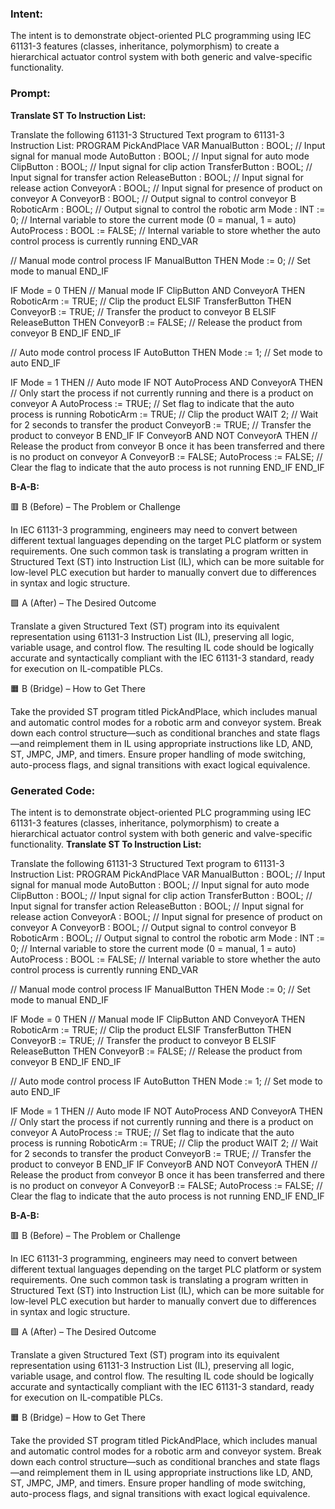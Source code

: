 ### Intent:
The intent is to demonstrate object-oriented PLC programming using IEC 61131-3 features (classes, inheritance, polymorphism) to create a hierarchical actuator control system with both generic and valve-specific functionality.

### Prompt:
**Translate ST To Instruction List:**

Translate the following 61131-3 Structured Text program to 61131-3 Instruction List: PROGRAM PickAndPlace VAR ManualButton : BOOL; // Input signal for manual mode AutoButton : BOOL; // Input signal for auto mode ClipButton : BOOL; // Input signal for clip action TransferButton : BOOL; // Input signal for transfer action ReleaseButton : BOOL; // Input signal for release action ConveyorA : BOOL; // Input signal for presence of product on conveyor A ConveyorB : BOOL; // Output signal to control conveyor B RoboticArm : BOOL; // Output signal to control the robotic arm Mode : INT := 0; // Internal variable to store the current mode (0 = manual, 1 = auto) AutoProcess : BOOL := FALSE; // Internal variable to store whether the auto control process is currently running END_VAR

// Manual mode control process IF ManualButton THEN Mode := 0; // Set mode to manual END_IF

IF Mode = 0 THEN // Manual mode IF ClipButton AND ConveyorA THEN RoboticArm := TRUE; // Clip the product ELSIF TransferButton THEN ConveyorB := TRUE; // Transfer the product to conveyor B ELSIF ReleaseButton THEN ConveyorB := FALSE; // Release the product from conveyor B END_IF END_IF

// Auto mode control process IF AutoButton THEN Mode := 1; // Set mode to auto END_IF

IF Mode = 1 THEN // Auto mode IF NOT AutoProcess AND ConveyorA THEN // Only start the process if not currently running and there is a product on conveyor A AutoProcess := TRUE; // Set flag to indicate that the auto process is running RoboticArm := TRUE; // Clip the product WAIT 2; // Wait for 2 seconds to transfer the product ConveyorB := TRUE; // Transfer the product to conveyor B END_IF IF ConveyorB AND NOT ConveyorA THEN // Release the product from conveyor B once it has been transferred and there is no product on conveyor A ConveyorB := FALSE; AutoProcess := FALSE; // Clear the flag to indicate that the auto process is not running END_IF END_IF

**B-A-B:**

🟥 B (Before) – The Problem or Challenge

In IEC 61131-3 programming, engineers may need to convert between different textual languages depending on the target PLC platform or system requirements. One such common task is translating a program written in Structured Text (ST) into Instruction List (IL), which can be more suitable for low-level PLC execution but harder to manually convert due to differences in syntax and logic structure.

🟩 A (After) – The Desired Outcome

Translate a given Structured Text (ST) program into its equivalent representation using 61131-3 Instruction List (IL), preserving all logic, variable usage, and control flow. The resulting IL code should be logically accurate and syntactically compliant with the IEC 61131-3 standard, ready for execution on IL-compatible PLCs.

🟧 B (Bridge) – How to Get There

Take the provided ST program titled PickAndPlace, which includes manual and automatic control modes for a robotic arm and conveyor system. Break down each control structure—such as conditional branches and state flags—and reimplement them in IL using appropriate instructions like LD, AND, ST, JMPC, JMP, and timers. Ensure proper handling of mode switching, auto-process flags, and signal transitions with exact logical equivalence.

### Generated Code:
The intent is to demonstrate object-oriented PLC programming using IEC 61131-3 features (classes, inheritance, polymorphism) to create a hierarchical actuator control system with both generic and valve-specific functionality.
**Translate ST To Instruction List:**

Translate the following 61131-3 Structured Text program to 61131-3 Instruction List: PROGRAM PickAndPlace VAR ManualButton : BOOL; // Input signal for manual mode AutoButton : BOOL; // Input signal for auto mode ClipButton : BOOL; // Input signal for clip action TransferButton : BOOL; // Input signal for transfer action ReleaseButton : BOOL; // Input signal for release action ConveyorA : BOOL; // Input signal for presence of product on conveyor A ConveyorB : BOOL; // Output signal to control conveyor B RoboticArm : BOOL; // Output signal to control the robotic arm Mode : INT := 0; // Internal variable to store the current mode (0 = manual, 1 = auto) AutoProcess : BOOL := FALSE; // Internal variable to store whether the auto control process is currently running END_VAR

// Manual mode control process IF ManualButton THEN Mode := 0; // Set mode to manual END_IF

IF Mode = 0 THEN // Manual mode IF ClipButton AND ConveyorA THEN RoboticArm := TRUE; // Clip the product ELSIF TransferButton THEN ConveyorB := TRUE; // Transfer the product to conveyor B ELSIF ReleaseButton THEN ConveyorB := FALSE; // Release the product from conveyor B END_IF END_IF

// Auto mode control process IF AutoButton THEN Mode := 1; // Set mode to auto END_IF

IF Mode = 1 THEN // Auto mode IF NOT AutoProcess AND ConveyorA THEN // Only start the process if not currently running and there is a product on conveyor A AutoProcess := TRUE; // Set flag to indicate that the auto process is running RoboticArm := TRUE; // Clip the product WAIT 2; // Wait for 2 seconds to transfer the product ConveyorB := TRUE; // Transfer the product to conveyor B END_IF IF ConveyorB AND NOT ConveyorA THEN // Release the product from conveyor B once it has been transferred and there is no product on conveyor A ConveyorB := FALSE; AutoProcess := FALSE; // Clear the flag to indicate that the auto process is not running END_IF END_IF

**B-A-B:**

🟥 B (Before) – The Problem or Challenge

In IEC 61131-3 programming, engineers may need to convert between different textual languages depending on the target PLC platform or system requirements. One such common task is translating a program written in Structured Text (ST) into Instruction List (IL), which can be more suitable for low-level PLC execution but harder to manually convert due to differences in syntax and logic structure.

🟩 A (After) – The Desired Outcome

Translate a given Structured Text (ST) program into its equivalent representation using 61131-3 Instruction List (IL), preserving all logic, variable usage, and control flow. The resulting IL code should be logically accurate and syntactically compliant with the IEC 61131-3 standard, ready for execution on IL-compatible PLCs.

🟧 B (Bridge) – How to Get There

Take the provided ST program titled PickAndPlace, which includes manual and automatic control modes for a robotic arm and conveyor system. Break down each control structure—such as conditional branches and state flags—and reimplement them in IL using appropriate instructions like LD, AND, ST, JMPC, JMP, and timers. Ensure proper handling of mode switching, auto-process flags, and signal transitions with exact logical equivalence.
